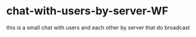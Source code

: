 # chat-with-users-by-server-WF
this is a small chat with users and each other by server that do broadcast
